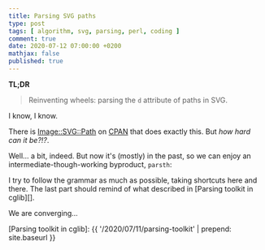 ```yaml
---
title: Parsing SVG paths
type: post
tags: [ algorithm, svg, parsing, perl, coding ]
comment: true
date: 2020-07-12 07:00:00 +0200
mathjax: false
published: true
---
```


**TL;DR**

> Reinventing wheels: parsing the `d` attribute of paths in SVG.

I know, I know.

There is [Image::SVG::Path][] on [CPAN][] that does exactly this. But
*how hard can it be?!?*.

Well... a bit, indeed. But now it's (mostly) in the past, so we can
enjoy an intermediate-though-working byproduct, `parsth`:

<script src='https://gitlab.com/polettix/notechs/snippets/1994835.js'></script>

I try to follow the grammar as much as possible, taking shortcuts here
and there. The last part should remind of what described in [Parsing
toolkit in cglib][].

We are converging...

[Image::SVG::Path]: https://metacpan.org/pod/Image::SVG::Path
[CPAN]: https://metacpan.org/
[Parsing toolkit in cglib]: {{ '/2020/07/11/parsing-toolkit' | prepend: site.baseurl }}
